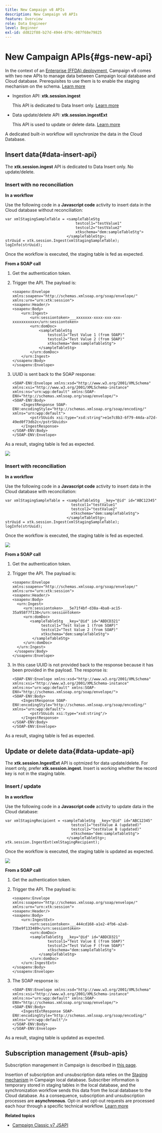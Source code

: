 ```yaml
---
title: New Campaign v8 APIs
description: New Campaign v8 APIs
feature: Overview
role: Data Engineer
level: Beginner
exl-id: dd822f88-b27d-4944-879c-087f68e79825
---
```

# New Campaign APIs{#gs-new-api}

In the context of an [Enterprise (FFDA) deployment](enterprise-deployment.md), Campaign v8 comes with two new APIs to manage data between Campaign local database and Cloud database. Prerequisites to use them is to enable the staging mechanism on the schema. [Learn more](staging.md)

* Ingestion API: **xtk.session.ingest**

    This API is dedicated to Data Insert only. [Learn more](#data-insert-api)
    
* Data update/delete API: **xtk.session.ingestExt**

    This API is used to update or delete data. [Learn more](#data-update-api)

A dedicated built-in workflow will synchronize the data in the Cloud Database.

## Insert data{#data-insert-api}

The **xtk.session.ingest** API is dedicated to Data Insert only. No update/delete.

### Insert with no reconciliation

**In a workflow**

Use the following code in a **Javascript code** activity to insert data in the Cloud database without reconciliation:

```
var xmlStagingSampleTable = <sampleTableStg
                                testcol1="testValue1"
                                testcol2="testValue2"
                                xtkschema="dem:sampleTableStg">
                            </sampleTableStg>;
strUuid = xtk.session.Ingest(xmlStagingSampleTable);
logInfo(strUuid);
```

Once the workflow is executed, the staging table is fed as expected.

**From a SOAP call**

1. Get the authentication token. 
1. Trigger the API. The payload is:
    
    ```
    <soapenv:Envelope xmlns:soapenv="http://schemas.xmlsoap.org/soap/envelope/" xmlns:urn="urn:xtk:session">
    <soapenv:Header/>
    <soapenv:Body>
        <urn:Ingest>
            <urn:sessiontoken>___xxxxxxx-xxxx-xxx-xxx-xxxxxxxxxxx</urn:sessiontoken>
            <urn:domDoc>
                <sampleTableStg
                    testcol1="Test Value 1 (from SOAP)"
                    testcol2="Test Value 2 (from SOAP)"
                    xtkschema="dem:sampleTableStg">
                </sampleTableStg>
            </urn:domDoc>
        </urn:Ingest>
    </soapenv:Body>
    </soapenv:Envelope>
    ```

1. UUID is sent back to the SOAP response:

    ```
    <SOAP-ENV:Envelope xmlns:xsd="http://www.w3.org/2001/XMLSchema" xmlns:xsi="http://www.w3.org/2001/XMLSchema-instance" xmlns:ns="urn:wpp:default" xmlns:SOAP-ENV="http://schemas.xmlsoap.org/soap/envelope/">
    <SOAP-ENV:Body>
        <IngestResponse SOAP-ENV:encodingStyle="http://schemas.xmlsoap.org/soap/encoding/" xmlns="urn:wpp:default">
            <pstrSUuids xsi:type="xsd:string">e1e7c8b3-6f79-44da-a72d-49ed0f73db2c</pstrSUuids>
        </IngestResponse>
    </SOAP-ENV:Body>
    </SOAP-ENV:Envelope>
    ```

As a result, staging table is fed as expected.

![](assets/no-reconciliation.png)

### Insert with reconciliation

**In a workflow**

Use the following code in a **Javascript code** activity to insert data in the Cloud database with reconciliation:

```
var xmlStagingSampleTable = <sampleTableStg  _key="@id" id="ABC12345"
                              testcol1="testValue1"
                              testcol2="testValue2"
                              xtkschema="dem:sampleTableStg">
                            </sampleTableStg>;         
strUuid = xtk.session.Ingest(xmlStagingSampleTable);
logInfo(strUuid);
```

Once the workflow is executed, the staging table is fed as expected.

![](assets/with-reconciliation.png)


**From a SOAP call**

1. Get the authentication token. 
1. Trigger the API. The payload is:
    
    ```
    <soapenv:Envelope xmlns:soapenv="http://schemas.xmlsoap.org/soap/envelope/" xmlns:urn="urn:xtk:session">
    <soapenv:Header/>
    <soapenv:Body>
      <urn:Ingest>
         <urn:sessiontoken>___5e71f4bf-d38a-4ba8-ac15-35a958f7f138</urn:sessiontoken>
         <urn:domDoc>
            <sampleTableStg  _key="@id" id="ABDCD321"
                 testcol1="Test Value 1 (from SOAP)"
                 testcol2="Test Value 2 (from SOAP)"
                 xtkschema="dem:sampleTableStg">
             </sampleTableStg>
         </urn:domDoc>
      </urn:Ingest>
     </soapenv:Body>
    </soapenv:Envelope>
    ```

1. In this case UUID is not provided back to the response because it has been provided in the payload. The response is:

    ```
    <SOAP-ENV:Envelope xmlns:xsd="http://www.w3.org/2001/XMLSchema" xmlns:xsi="http://www.w3.org/2001/XMLSchema-instance" xmlns:ns="urn:wpp:default" xmlns:SOAP-ENV="http://schemas.xmlsoap.org/soap/envelope/">
    <SOAP-ENV:Body>
        <IngestResponse SOAP-ENV:encodingStyle="http://schemas.xmlsoap.org/soap/encoding/" xmlns="urn:wpp:default">
            <pstrSUuids xsi:type="xsd:string"/>
        </IngestResponse>
    </SOAP-ENV:Body>
    </SOAP-ENV:Envelope>
    ```

As a result, staging table is fed as expected.

## Update or delete data{#data-update-api}

The **xtk.session.IngestExt** API is optmized for data update/delete. For insert only, prefer **xtk.session.ingest**. Insert is working whether the record key is not in the staging table.

### Insert / update

**In a workflow**

Use the following code in a **Javascript code** activity to update data in the Cloud database:

```
var xmlStagingRecipient = <sampleTableStg  _key="@id" id="ABC12345"
                              testcol1="testValue A (updated)"
                              testcol2="testValue B (updated)"
                              xtkschema="dem:sampleTableStg">
                            </sampleTableStg>;
xtk.session.IngestExt(xmlStagingRecipient);
```

Once the workflow is executed, the staging table is updated as expected.

![](assets/updated-data.png)

**From a SOAP call**


1. Get the authentication token. 
1. Trigger the API. The payload is:
    
    ```
    <soapenv:Envelope xmlns:soapenv="http://schemas.xmlsoap.org/soap/envelope/" xmlns:urn="urn:xtk:session">
    <soapenv:Header/>
    <soapenv:Body>
        <urn:IngestExt>
            <urn:sessiontoken>___444cd168-a1e2-4fb6-a2a8-73be9f133489</urn:sessiontoken>
            <urn:domDoc>
            <sampleTableStg  _key="@id" id="ABDCD321"
                    testcol1="Test Value E (from SOAP)"
                    testcol2="Test Value F (from SOAP)"
                    xtkschema="dem:sampleTableStg">
                </sampleTableStg>
            </urn:domDoc>
        </urn:IngestExt>
    </soapenv:Body>
    </soapenv:Envelope>
    ```

1. The SOAP response is:

    ```
    <SOAP-ENV:Envelope xmlns:xsd="http://www.w3.org/2001/XMLSchema" xmlns:xsi="http://www.w3.org/2001/XMLSchema-instance" xmlns:ns="urn:wpp:default" xmlns:SOAP-ENV="http://schemas.xmlsoap.org/soap/envelope/">
    <SOAP-ENV:Body>
        <IngestExtResponse SOAP-ENV:encodingStyle="http://schemas.xmlsoap.org/soap/encoding/" xmlns="urn:wpp:default"/>
    </SOAP-ENV:Body>
    </SOAP-ENV:Envelope>
    ```

As a result, staging table is updated as expected.

## Subscription management {#sub-apis}

Subscription management in Campaign is described in [this page](../start/subscriptions.md).

Insertion of subscription and unsubscription data relies on the [Staging mechanism](staging.md) in Campaign local database. Subscriber information is temporary stored in staging tables in the local database, and the synchronization workflow sends this data from the local database to the Cloud database. As a consequence, subscription and unsubscription processes are **asynchronous**. Opt-in and opt-out requests are processed each hour through a specific technical workflow. [Learn more](replication.md#tech-wf)


**Related topics**

* [Campaign Classic v7 JSAPI](https://experienceleague.adobe.com/developer/campaign-api/api/p-1.html)

